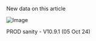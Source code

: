 New data on this article

![Image](/docs/.document360/assets/Number-123-église.png)

PROD sanity - V10.9.1 (05 Oct 24)
